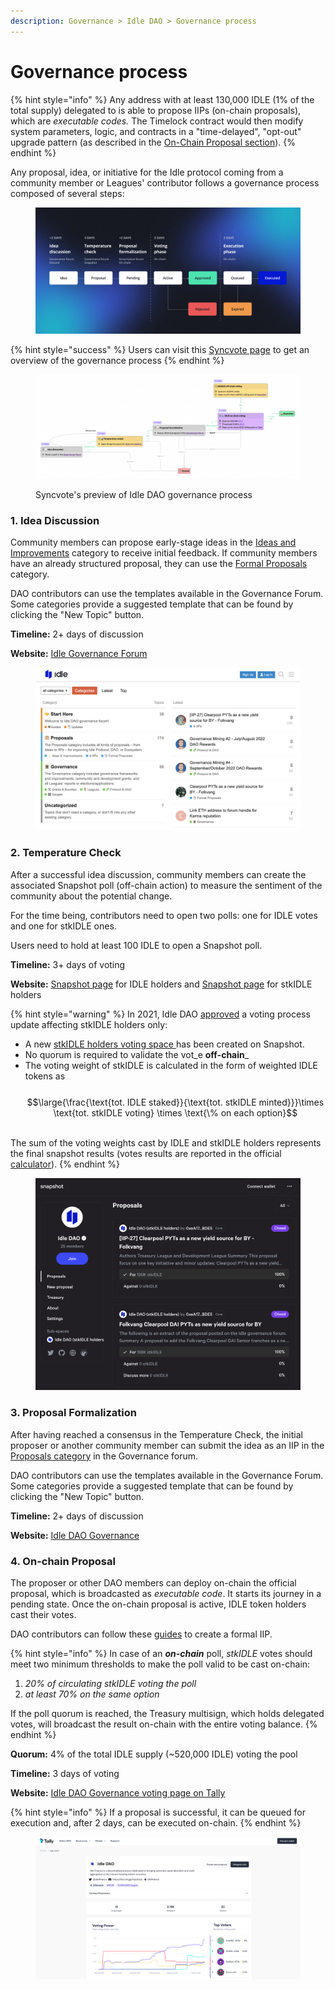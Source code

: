 ```yaml
---
description: Governance > Idle DAO > Governance process
---
```


# Governance process

{% hint style="info" %}
Any address with at least 130,000 IDLE (1% of the total supply) delegated to is able to propose IIPs (on-chain proposals), which are _executable codes._ The Timelock contract would then modify system parameters, logic, and contracts in a "time-delayed", "opt-out" upgrade pattern (as described in the [On-Chain Proposal section](./#4.-on-chain-proposal)).
{% endhint %}

Any proposal, idea, or initiative for the Idle protocol coming from a community member or Leagues' contributor follows a governance process composed of several steps:

<figure><img src="../../../.gitbook/assets/Governance process.png" alt=""><figcaption></figcaption></figure>

{% hint style="success" %}
Users can visit this [Syncvote page](https://app.syncvote.com/public/idle-governance-process-229/idle-dao-governance-process-300/320) to get an overview of the governance process
{% endhint %}

<figure><img src="../../../.gitbook/assets/image (90).png" alt=""><figcaption><p>Syncvote's preview of Idle DAO governance process</p></figcaption></figure>

### 1. Idea Discussion

Community members can propose early-stage ideas in the [Ideas and Improvements](https://gov.idle.finance/c/proposals/new-features-improvements/5) category to receive initial feedback. If community members have an already structured proposal, they can use the [Formal Proposals](https://gov.idle.finance/c/proposals/formal-proposal/21) category.

DAO contributors can use the templates available in the Governance Forum. Some categories provide a suggested template that can be found by clicking the "New Topic" button.&#x20;

**Timeline:** 2+ days of discussion

**Website:** [Idle Governance Forum](https://gov.idle.finance/)

<figure><img src="../../../.gitbook/assets/image (11).png" alt=""><figcaption></figcaption></figure>

### 2. Temperature Check

After a successful idea discussion, community members can create the associated Snapshot poll (off-chain action) to measure the sentiment of the community about the potential change.&#x20;

For the time being, contributors need to open two polls: one for IDLE votes and one for stkIDLE ones.

Users need to hold at least 100 IDLE to open a Snapshot poll.

**Timeline:** 3+ days of voting

**Website:** [Snapshot page](https://snapshot.org/#/idlefinance.eth) for IDLE holders and [Snapshot page](https://snapshot.org/#/staking.idlefinance.eth) for stkIDLE holders

{% hint style="warning" %}
In 2021, Idle DAO [approved](https://gov.idle.finance/t/voting-framework-for-stkidle-holders/567) a voting process update affecting stkIDLE holders only:

* A new [stkIDLE holders voting space ](https://snapshot.org/#/staking.idlefinance.eth)has been created on Snapshot.
* No quorum is required to validate the vot_e **off-chain**_
* The voting weight of stkIDLE is calculated in the form of weighted IDLE tokens as\
  \
  $$\large{\frac{\text{tot. IDLE staked}}{\text{tot. stkIDLE minted}}}\times \text{tot. stkIDLE voting} \times \text{\% on each option}$$

\
The sum of the voting weights cast by IDLE and stkIDLE holders represents the final snapshot results (votes results are reported in the official [calculator](https://docs.google.com/spreadsheets/d/1BnH9boRmBADuyquvDMh0AmQfF97Zj76sIENKtySLU8o/edit?usp=sharing)).
{% endhint %}

<figure><img src="../../../.gitbook/assets/image (78).png" alt=""><figcaption></figcaption></figure>

### 3. Proposal Formalization

After having reached a consensus in the Temperature Check, the initial proposer or another community member can submit the idea as an IIP in the [Proposals category](https://gov.idle.finance/c/proposals/6) in the Governance forum.&#x20;

DAO contributors can use the templates available in the Governance Forum. Some categories provide a suggested template that can be found by clicking the "New Topic" button.

**Timeline:** 2+ days of discussion

**Website:** [Idle DAO Governance](https://gov.idle.finance/)&#x20;

### 4. On-chain Proposal

The proposer or other DAO members can deploy on-chain the official proposal, which is broadcasted as _executable code_. It starts its journey in a pending state. Once the on-chain proposal is active, IDLE token holders cast their votes.&#x20;

DAO contributors can follow these [guides](../guides/) to create a formal IIP.

{% hint style="info" %}
In case of an _**on-chain**_ poll, _stkIDLE_ votes should meet two minimum thresholds to make the poll valid to be cast on-chain:&#x20;

1. _20% of circulating stkIDLE voting the poll_
2. _at least 70% on the same option_&#x20;

If the poll quorum is reached, the Treasury multisign, which holds delegated votes, will broadcast the result on-chain with the entire voting balance.
{% endhint %}

**Quorum:** 4% of the total IDLE supply (\~520,000 IDLE) voting the pool

**Timeline:** 3 days of voting

**Website:** [Idle DAO Governance voting page on Tally](https://www.tally.xyz/gov/idle)

{% hint style="info" %}
If a proposal is successful, it can be queued for execution and, after 2 days, can be executed on-chain.&#x20;
{% endhint %}

<figure><img src="../../../.gitbook/assets/image (71).png" alt=""><figcaption></figcaption></figure>
